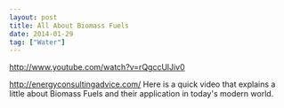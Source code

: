 ```yaml
---
layout: post
title: All About Biomass Fuels
date: 2014-01-29
tag: ["Water"]
---
```


http://www.youtube.com/watch?v=rQgccUlJiv0  

http://energyconsultingadvice.com/ Here is a quick video that explains a little about Biomass Fuels and their application in today's modern world.